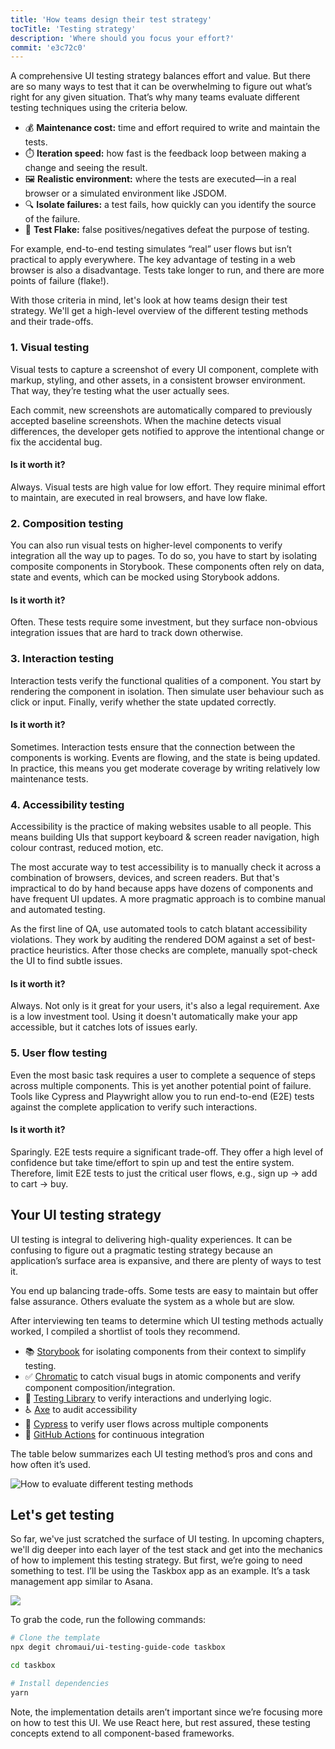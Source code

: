 ```yaml
---
title: 'How teams design their test strategy'
tocTitle: 'Testing strategy'
description: 'Where should you focus your effort?'
commit: 'e3c72c0'
---
```


A comprehensive UI testing strategy balances effort and value. But there are so many ways to test that it can be overwhelming to figure out what’s right for any given situation. That’s why many teams evaluate different testing techniques using the criteria below.

- 💰 **Maintenance cost:** time and effort required to write and maintain the tests.
- ⏱️ **Iteration speed:** how fast is the feedback loop between making a change and seeing the result.
- 🖼 **Realistic environment:** where the tests are executed—in a real browser or a simulated environment like JSDOM.
- 🔍 **Isolate failures:** a test fails, how quickly can you identify the source of the failure.
- 🤒 **Test Flake:** false positives/negatives defeat the purpose of testing.

For example, end-to-end testing simulates “real” user flows but isn’t practical to apply everywhere. The key advantage of testing in a web browser is also a disadvantage. Tests take longer to run, and there are more points of failure (flake!).

With those criteria in mind, let's look at how teams design their test strategy. We'll get a high-level overview of the different testing methods and their trade-offs.

### 1. Visual testing

Visual tests to capture a screenshot of every UI component, complete with markup, styling, and other assets, in a consistent browser environment. That way, they’re testing what the user actually sees.

Each commit, new screenshots are automatically compared to previously accepted baseline screenshots. When the machine detects visual differences, the developer gets notified to approve the intentional change or fix the accidental bug.

#### Is it worth it?

Always. Visual tests are high value for low effort. They require minimal effort to maintain, are executed in real browsers, and have low flake.

### 2. Composition testing

You can also run visual tests on higher-level components to verify integration all the way up to pages. To do so, you have to start by isolating composite components in Storybook. These components often rely on data, state and events, which can be mocked using Storybook addons.

#### Is it worth it?

Often. These tests require some investment, but they surface non-obvious integration issues that are hard to track down otherwise.

### 3. Interaction testing

Interaction tests verify the functional qualities of a component. You start by rendering the component in isolation. Then simulate user behaviour such as click or input. Finally, verify whether the state updated correctly.

#### Is it worth it?

Sometimes. Interaction tests ensure that the connection between the components is working. Events are flowing, and the state is being updated. In practice, this means you get moderate coverage by writing relatively low maintenance tests.

### 4. Accessibility testing

Accessibility is the practice of making websites usable to all people. This means building UIs that support keyboard & screen reader navigation, high colour contrast, reduced motion, etc.

The most accurate way to test accessibility is to manually check it across a combination of browsers, devices, and screen readers. But that's impractical to do by hand because apps have dozens of components and have frequent UI updates. A more pragmatic approach is to combine manual and automated testing.

As the first line of QA, use automated tools to catch blatant accessibility violations. They work by auditing the rendered DOM against a set of best-practice heuristics. After those checks are complete, manually spot-check the UI to find subtle issues.

#### Is it worth it?

Always. Not only is it great for your users, it's also a legal requirement. Axe is a low investment tool. Using it doesn't automatically make your app accessible, but it catches lots of issues early.

### 5. User flow testing

Even the most basic task requires a user to complete a sequence of steps across multiple components. This is yet another potential point of failure. Tools like Cypress and Playwright allow you to run end-to-end (E2E) tests against the complete application to verify such interactions.

#### Is it worth it?

Sparingly. E2E tests require a significant trade-off. They offer a high level of confidence but take time/effort to spin up and test the entire system. Therefore, limit E2E tests to just the critical user flows, e.g., sign up → add to cart → buy.

## Your UI testing strategy

UI testing is integral to delivering high-quality experiences. It can be confusing to figure out a pragmatic testing strategy because an application’s surface area is expansive, and there are plenty of ways to test it.

You end up balancing trade-offs. Some tests are easy to maintain but offer false assurance. Others evaluate the system as a whole but are slow.

After interviewing ten teams to determine which UI testing methods actually worked, I compiled a shortlist of tools they recommend.

- 📚 [Storybook](http://storybook.js.org/) for isolating components from their context to simplify testing.
- ✅ [Chromatic](https://www.chromatic.com/) to catch visual bugs in atomic components and verify component composition/integration.
- 🐙 [Testing Library](https://testing-library.com/) to verify interactions and underlying logic.
- ♿️ [Axe](https://www.deque.com/axe/) to audit accessibility
- 🔄 [Cypress](https://www.cypress.io/) to verify user flows across multiple components
- 🚥 [GitHub Actions](https://github.com/features/actions) for continuous integration

The table below summarizes each UI testing method’s pros and cons and how often it’s used.

![How to evaluate different testing methods](/ui-testing-handbook/evaluate-different-testing-methods.png)

## Let's get testing

So far, we've just scratched the surface of UI testing. In upcoming chapters, we'll dig deeper into each layer of the test stack and get into the mechanics of how to implement this testing strategy. But first, we’re going to need something to test. I’ll be using the Taskbox app as an example. It’s a task management app similar to Asana.

![](/ui-testing-handbook/taskbox.png)

To grab the code, run the following commands:

```sh
# Clone the template
npx degit chromaui/ui-testing-guide-code taskbox

cd taskbox

# Install dependencies
yarn
```

Note, the implementation details aren’t important since we’re focusing more on how to test this UI. We use React here, but rest assured, these testing concepts extend to all component-based frameworks.
